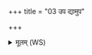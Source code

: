 +++
title = "03 उप द्यामुप"

+++
<details><summary>मूलम् (WS)</summary>

उप द्यामुप वेतसमवत्तरो नदीनाम् ।  
अग्ने पित्तमपामसि ॥ ३ ॥
</details>